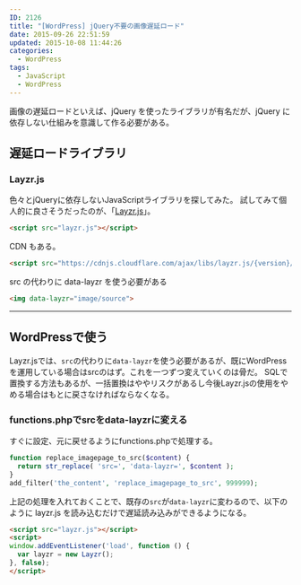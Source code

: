 ```yaml
---
ID: 2126
title: "[WordPress] jQuery不要の画像遅延ロード"
date: 2015-09-26 22:51:59
updated: 2015-10-08 11:44:26
categories:
  - WordPress
tags: 
  - JavaScript
  - WordPress
---
```


画像の遅延ロードといえば、jQuery を使ったライブラリが有名だが、jQuery に依存しない仕組みを意識して作る必要がある。

## 遅延ロードライブラリ

### Layzr.js

色々とjQueryに依存しないJavaScriptライブラリを探してみた。
試してみて個人的に良さそうだったのが、「[Layzr.js](http://callmecavs.github.io/layzr.js/)」。

```html
<script src="layzr.js"></script>
```

CDN もある。

```html
<script src="https://cdnjs.cloudflare.com/ajax/libs/layzr.js/{version}/layzr.min.js"></script>
```

src の代わりに data-layzr を使う必要がある

```html
<img data-layzr="image/source">
```

---

## WordPressで使う

Layzr.jsでは、`src`の代わりに`data-layzr`を使う必要があるが、既にWordPressを運用している場合はsrcのはず。これを一つずつ変えていくのは骨だ。
SQLで置換する方法もあるが、一括置換はややリスクがあるし今後Layzr.jsの使用をやめる場合はもとに戻さなければならなくなる。

### functions.phpでsrcをdata-layzrに変える

すぐに設定、元に戻せるようにfunctions.phpで処理する。

```php
function replace_imagepage_to_src($content) {
  return str_replace( 'src=', 'data-layzr=', $content );
}
add_filter('the_content', 'replace_imagepage_to_src', 999999);
```

上記の処理を入れておくことで、既存の`src`が`data-layzr`に変わるので、以下のように layzr.js を読み込むだけで遅延読み込みができるようになる。

```html
<script src="layzr.js"></script>
<script>
window.addEventListener('load', function () {
  var layzr = new Layzr();
}, false);
</script>
```
